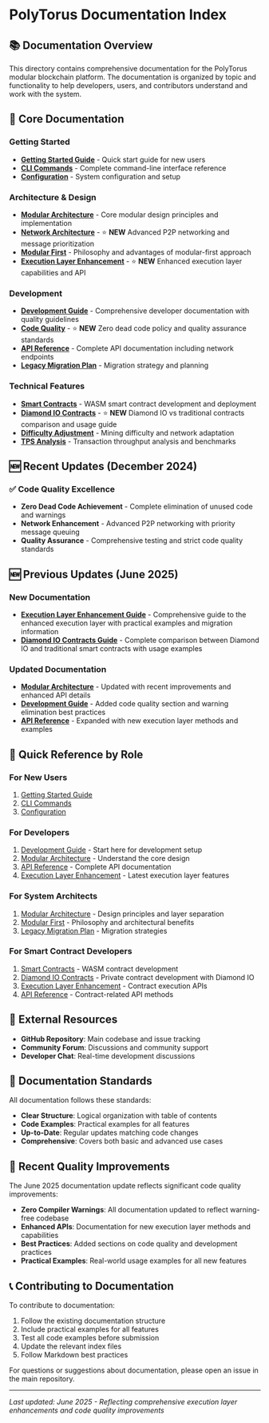 # PolyTorus Documentation Index

## 📚 Documentation Overview

This directory contains comprehensive documentation for the PolyTorus modular blockchain platform. The documentation is organized by topic and functionality to help developers, users, and contributors understand and work with the system.

## 📖 Core Documentation

### Getting Started
- **[Getting Started Guide](GETTING_STARTED.md)** - Quick start guide for new users
- **[CLI Commands](CLI_COMMANDS.md)** - Complete command-line interface reference
- **[Configuration](CONFIGURATION.md)** - System configuration and setup

### Architecture & Design  
- **[Modular Architecture](MODULAR_ARCHITECTURE.md)** - Core modular design principles and implementation
- **[Network Architecture](NETWORK_ARCHITECTURE.md)** - ⭐ **NEW** Advanced P2P networking and message prioritization
- **[Modular First](MODULAR_FIRST.md)** - Philosophy and advantages of modular-first approach
- **[Execution Layer Enhancement](EXECUTION_LAYER_ENHANCEMENT.md)** - ⭐ **NEW** Enhanced execution layer capabilities and API

### Development
- **[Development Guide](DEVELOPMENT.md)** - Comprehensive developer documentation with quality guidelines
- **[Code Quality](CODE_QUALITY.md)** - ⭐ **NEW** Zero dead code policy and quality assurance standards
- **[API Reference](API_REFERENCE.md)** - Complete API documentation including network endpoints
- **[Legacy Migration Plan](LEGACY_MIGRATION_PLAN.md)** - Migration strategy and planning

### Technical Features
- **[Smart Contracts](SMART_CONTRACTS.md)** - WASM smart contract development and deployment
- **[Diamond IO Contracts](DIAMOND_IO_CONTRACTS.md)** - ⭐ **NEW** Diamond IO vs traditional contracts comparison and usage guide
- **[Difficulty Adjustment](DIFFICULTY_ADJUSTMENT.md)** - Mining difficulty and network adaptation
- **[TPS Analysis](TPS_IMPLEMENTATION_SUMMARY.md)** - Transaction throughput analysis and benchmarks

## 🆕 Recent Updates (December 2024)

### ✅ Code Quality Excellence
- **Zero Dead Code Achievement** - Complete elimination of unused code and warnings
- **Network Enhancement** - Advanced P2P networking with priority message queuing
- **Quality Assurance** - Comprehensive testing and strict code quality standards

## 🆕 Previous Updates (June 2025)

### New Documentation
- **[Execution Layer Enhancement Guide](EXECUTION_LAYER_ENHANCEMENT.md)** - Comprehensive guide to the enhanced execution layer with practical examples and migration information
- **[Diamond IO Contracts Guide](DIAMOND_IO_CONTRACTS.md)** - Complete comparison between Diamond IO and traditional smart contracts with usage examples

### Updated Documentation
- **[Modular Architecture](MODULAR_ARCHITECTURE.md)** - Updated with recent improvements and enhanced API details
- **[Development Guide](DEVELOPMENT.md)** - Added code quality section and warning elimination best practices  
- **[API Reference](API_REFERENCE.md)** - Expanded with new execution layer methods and examples

## 🎯 Quick Reference by Role

### For New Users
1. [Getting Started Guide](GETTING_STARTED.md)
2. [CLI Commands](CLI_COMMANDS.md)
3. [Configuration](CONFIGURATION.md)

### For Developers
1. [Development Guide](DEVELOPMENT.md) - Start here for development setup
2. [Modular Architecture](MODULAR_ARCHITECTURE.md) - Understand the core design
3. [API Reference](API_REFERENCE.md) - Complete API documentation
4. [Execution Layer Enhancement](EXECUTION_LAYER_ENHANCEMENT.md) - Latest execution layer features

### For System Architects
1. [Modular Architecture](MODULAR_ARCHITECTURE.md) - Design principles and layer separation
2. [Modular First](MODULAR_FIRST.md) - Philosophy and architectural benefits
3. [Legacy Migration Plan](LEGACY_MIGRATION_PLAN.md) - Migration strategies

### For Smart Contract Developers
1. [Smart Contracts](SMART_CONTRACTS.md) - WASM contract development
2. [Diamond IO Contracts](DIAMOND_IO_CONTRACTS.md) - Private contract development with Diamond IO
3. [Execution Layer Enhancement](EXECUTION_LAYER_ENHANCEMENT.md) - Contract execution APIs
4. [API Reference](API_REFERENCE.md) - Contract-related API methods

## 🔗 External Resources

- **GitHub Repository**: Main codebase and issue tracking
- **Community Forum**: Discussions and community support
- **Developer Chat**: Real-time development discussions

## 📝 Documentation Standards

All documentation follows these standards:
- **Clear Structure**: Logical organization with table of contents
- **Code Examples**: Practical examples for all features
- **Up-to-Date**: Regular updates matching code changes
- **Comprehensive**: Covers both basic and advanced use cases

## 🚀 Recent Quality Improvements

The June 2025 documentation update reflects significant code quality improvements:

- **Zero Compiler Warnings**: All documentation updated to reflect warning-free codebase
- **Enhanced APIs**: Documentation for new execution layer methods and capabilities
- **Best Practices**: Added sections on code quality and development practices
- **Practical Examples**: Real-world usage examples for all new features

## 📞 Contributing to Documentation

To contribute to documentation:
1. Follow the existing documentation structure
2. Include practical examples for all features
3. Test all code examples before submission
4. Update the relevant index files
5. Follow Markdown best practices

For questions or suggestions about documentation, please open an issue in the main repository.

---

*Last updated: June 2025 - Reflecting comprehensive execution layer enhancements and code quality improvements*
